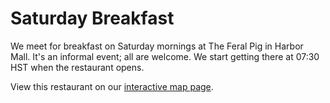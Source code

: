 # Saturday Breakfast

We meet for breakfast on Saturday mornings at The Feral Pig in Harbor
Mall. It's an informal event; all are welcome. We start getting there
at 07:30 HST when the restaurant opens.

View this restaurant on our <a href="{{relative to
'map.html'}}">interactive map page</a>.

